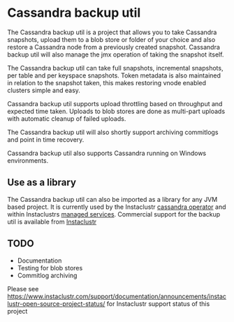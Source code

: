 # Cassandra backup util
The Cassandra backup util is a project that allows you to take Cassandra snapshots, upload them to a blob store or folder of your choice and also restore a Cassandra node from a previously created snapshot. Cassandra backup util will also manage the jmx operation of taking the snapshot itself.

The Cassandra backup util can take full snapshots, incremental snapshots, per table and per keyspace snapshots. Token metadata is also maintained in relation to the snapshot taken, this makes restoring vnode enabled clusters simple and easy.

Cassandra backup util supports upload throttling based on throughput and expected time taken. Uploads to blob stores are done as multi-part uploads with automatic cleanup of failed uploads. 

The Cassandra backup util will also shortly support archiving commitlogs and point in time recovery.

Cassandra backup util also supports Cassandra running on Windows environments. 

## Use as a library
The Cassandra backup util can also be imported as a library for any JVM based project. It is currently used by the Instaclustr [cassandra operator](https://github.com/instaclustr/cassandra-operator) and within Instaclustrs [managed services](https://www.instaclustr.com). Commercial support for the backup util is available from [Instaclustr](https://www.instaclustr.com/services/cassandra-support/)

## TODO
* Documentation
* Testing for blob stores
* Commitlog archiving


Please see https://www.instaclustr.com/support/documentation/announcements/instaclustr-open-source-project-status/ for Instaclustr support status of this project
